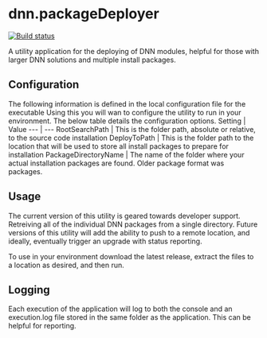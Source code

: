 # dnn.packageDeployer
[![Build status](https://ci.appveyor.com/api/projects/status/c9b5ohc85p6s9ic7?svg=true)](https://ci.appveyor.com/project/IowaComputerGurus/dnn-packagedeployer)

A utility application for the deploying of DNN modules, helpful for those with larger DNN solutions and multiple install packages.

## Configuration
The following information is defined in the local configuration file for the executable
  <appSettings>
    <add key="RootSearchPath" value="C:\Test"/>
    <add key="DeployToPath" value="C:\Deploy" />
    <add key="PackageDirectoryName" value="packages"/>
  </appSettings>
Using this you will wan to configure  the utility to run in your environment.  The below table details the configuration options.
Setting | Value
--- | ---
RootSearchPath | This is the folder path, absolute or relative, to the source code installation
DeployToPath | This is the folder path to the location that will be used to store all install packages to prepare for installation
PackageDirectoryName | The name of the folder where your actual installation packages are found.  Older package format was packages.

## Usage

The current version of this utility is geared towards developer support.  Retreiving all of the individual DNN packages from a single directory.  Future versions of this utility will add the ability to push to a remote location, and ideally, eventually trigger an upgrade with status reporting.

To use in your environment download the latest release, extract the files to a location as desired, and then run.

## Logging

Each execution of the application will log to both the console and an execution.log file stored in the same folder as the application.  This can be helpful for reporting.